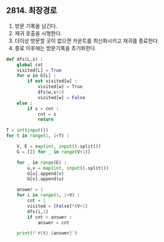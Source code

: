 ## 2814. 최장경로

1. 방문 기록을 남긴다. 
2. 재귀 호출을 시행한다. 
3. 더이상 방문할 곳이 없으면 카운트를 최신화시키고 재귀를 종료한다. 
4. 종료 이후에는 방문기록을 초기화한다. 

```python
def dfs(L,s) :
    global cnt
    visited[L] = True
    for w in G[L] :
        if not visited[w] :
            visited[w] = True
            dfs(w,s+1)
            visited[w] = False
    else :
        if s > cnt :
            cnt = s
            return

T = int(input())
for t in range(1, 1+T) :

    V, E = map(int, input().split())
    G = [[] for _ in range(V+1)]

    for _ in range(E) :
        u,v = map(int, input().split())
        G[u].append(v)
        G[v].append(u)

    answer = 1
    for i in range(1, 1+V) :
        cnt = 1
        visited = [False]*(V+1)
        dfs(i,1)
        if cnt > answer :
            answer = cnt

    print(f'#{t} {answer}')
```